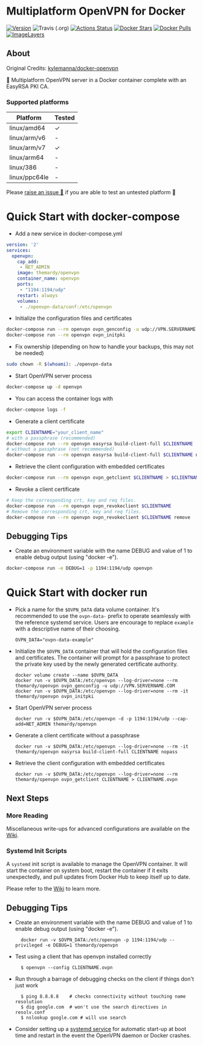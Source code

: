 # Multiplatform OpenVPN for Docker

[![Version](https://img.shields.io/github/v/tag/themardy/docker-openvpn?label=version&style=flat-square)](https://github.com/TheMardy/docker-openvpn/releases)
![Travis (.org)](https://img.shields.io/travis/themardy/docker-openvpn)
[![Actions Status](https://github.com/themardy/docker-openvpn/workflows/build/badge.svg)](https://github.com/themardy/docker-openvpn/actions)
[![Docker Stars](https://img.shields.io/docker/stars/themardy/openvpn.svg)](https://hub.docker.com/r/themardy/openvpn/)
[![Docker Pulls](https://img.shields.io/docker/pulls/themardy/openvpn.svg)](https://hub.docker.com/r/themardy/openvpn/)
[![ImageLayers](https://images.microbadger.com/badges/image/themardy/openvpn.svg)](https://microbadger.com/#/images/themardy/openvpn)

## About
Original Credits: [kylemanna/docker-openvpn](https://github.com/kylemanna/docker-openvpn)

🐳 Multiplatform OpenVPN server in a Docker container complete with an EasyRSA PKI CA.

### Supported platforms
| Platform  | Tested |
| ------------- | ------------- |
| linux/amd64  | ✓  |
| linux/arm/v6  | -  |
| linux/arm/v7  | ✓  |
| linux/arm64  | -  |
| linux/386  | -  |
| linux/ppc64le  | -  |

Please [raise an issue 💬](https://github.com/TheMardy/docker-openvpn/issues) if you are able to test an untested platform 🙏

# Quick Start with docker-compose

* Add a new service in docker-compose.yml

```yaml
version: '2'
services:
  openvpn:
    cap_add:
     - NET_ADMIN
    image: themardy/openvpn
    container_name: openvpn
    ports:
     - "1194:1194/udp"
    restart: always
    volumes:
     - ./openvpn-data/conf:/etc/openvpn
```


* Initialize the configuration files and certificates

```bash
docker-compose run --rm openvpn ovpn_genconfig -u udp://VPN.SERVERNAME.COM
docker-compose run --rm openvpn ovpn_initpki
```

* Fix ownership (depending on how to handle your backups, this may not be needed)

```bash
sudo chown -R $(whoami): ./openvpn-data
```

* Start OpenVPN server process

```bash
docker-compose up -d openvpn
```

* You can access the container logs with

```bash
docker-compose logs -f
```

* Generate a client certificate

```bash
export CLIENTNAME="your_client_name"
# with a passphrase (recommended)
docker-compose run --rm openvpn easyrsa build-client-full $CLIENTNAME
# without a passphrase (not recommended)
docker-compose run --rm openvpn easyrsa build-client-full $CLIENTNAME nopass
```

* Retrieve the client configuration with embedded certificates

```bash
docker-compose run --rm openvpn ovpn_getclient $CLIENTNAME > $CLIENTNAME.ovpn
```

* Revoke a client certificate

```bash
# Keep the corresponding crt, key and req files.
docker-compose run --rm openvpn ovpn_revokeclient $CLIENTNAME
# Remove the corresponding crt, key and req files.
docker-compose run --rm openvpn ovpn_revokeclient $CLIENTNAME remove
```

## Debugging Tips

* Create an environment variable with the name DEBUG and value of 1 to enable debug output (using "docker -e").

```bash
docker-compose run -e DEBUG=1 -p 1194:1194/udp openvpn
```

# Quick Start with docker run

* Pick a name for the `$OVPN_DATA` data volume container. It's recommended to
  use the `ovpn-data-` prefix to operate seamlessly with the reference systemd
  service.  Users are encourage to replace `example` with a descriptive name of
  their choosing.

      OVPN_DATA="ovpn-data-example"

* Initialize the `$OVPN_DATA` container that will hold the configuration files
  and certificates.  The container will prompt for a passphrase to protect the
  private key used by the newly generated certificate authority.

      docker volume create --name $OVPN_DATA
      docker run -v $OVPN_DATA:/etc/openvpn --log-driver=none --rm themardy/openvpn ovpn_genconfig -u udp://VPN.SERVERNAME.COM
      docker run -v $OVPN_DATA:/etc/openvpn --log-driver=none --rm -it themardy/openvpn ovpn_initpki

* Start OpenVPN server process

      docker run -v $OVPN_DATA:/etc/openvpn -d -p 1194:1194/udp --cap-add=NET_ADMIN themardy/openvpn

* Generate a client certificate without a passphrase

      docker run -v $OVPN_DATA:/etc/openvpn --log-driver=none --rm -it themardy/openvpn easyrsa build-client-full CLIENTNAME nopass

* Retrieve the client configuration with embedded certificates

      docker run -v $OVPN_DATA:/etc/openvpn --log-driver=none --rm themardy/openvpn ovpn_getclient CLIENTNAME > CLIENTNAME.ovpn

## Next Steps

### More Reading

Miscellaneous write-ups for advanced configurations are available on the
[Wiki](https://github.com/TheMardy/docker-openvpn/wiki/).

### Systemd Init Scripts

A `systemd` init script is available to manage the OpenVPN container.  It will
start the container on system boot, restart the container if it exits
unexpectedly, and pull updates from Docker Hub to keep itself up to date.

Please refer to the [Wiki](https://github.com/TheMardy/docker-openvpn/wiki/) to learn more.

## Debugging Tips

* Create an environment variable with the name DEBUG and value of 1 to enable debug output (using "docker -e").

        docker run -v $OVPN_DATA:/etc/openvpn -p 1194:1194/udp --privileged -e DEBUG=1 themardy/openvpn

* Test using a client that has openvpn installed correctly

        $ openvpn --config CLIENTNAME.ovpn

* Run through a barrage of debugging checks on the client if things don't just work

        $ ping 8.8.8.8    # checks connectivity without touching name resolution
        $ dig google.com  # won't use the search directives in resolv.conf
        $ nslookup google.com # will use search

* Consider setting up a [systemd service](https://github.com/TheMardy/docker-openvpn/wiki/Systemd-Service) for automatic
  start-up at boot time and restart in the event the OpenVPN daemon or Docker
  crashes.